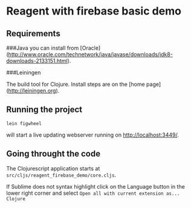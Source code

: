 # Reagent with firebase basic demo


## Requirements
###Java 
you can install from [Oracle] (http://www.oracle.com/technetwork/java/javase/downloads/jdk8-downloads-2133151.html).

###Leiningen

The build tool for Clojure. Install steps are on the [home page] (http://leiningen.org).


## Running the project
```
lein figwheel
```
will start a live updating webserver running on [http://localhost:3449/](http://localhost:3449).


## Going throught the code

The Clojurescript application starts at `src/cljs/reagent_firebase_demo/core.cljs`.

If Sublime does not syntax highlight click on the Language button in the lower right corner and select `Open all with current extension as...` `Clojure` 